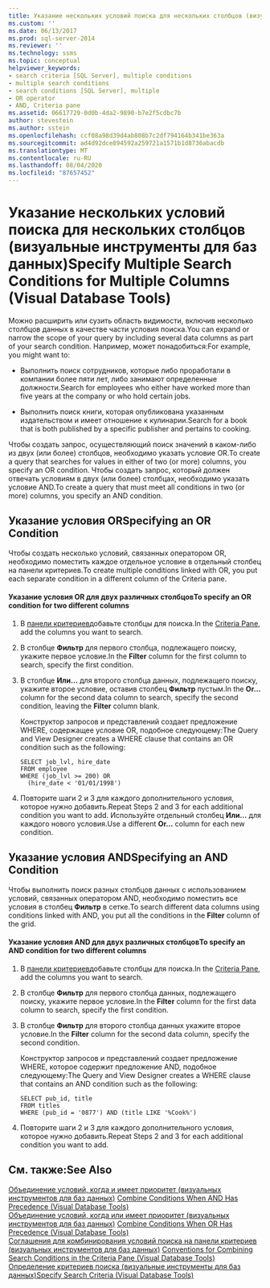 ```yaml
---
title: Указание нескольких условий поиска для нескольких столбцов (визуальные инструменты для баз данных) | Документация Майкрософт
ms.custom: ''
ms.date: 06/13/2017
ms.prod: sql-server-2014
ms.reviewer: ''
ms.technology: ssms
ms.topic: conceptual
helpviewer_keywords:
- search criteria [SQL Server], multiple conditions
- multiple search conditions
- search conditions [SQL Server], multiple
- OR operator
- AND, Criteria pane
ms.assetid: 06617729-0d0b-4da2-9890-b7e2f5cdbc7b
author: stevestein
ms.author: sstein
ms.openlocfilehash: ccf08a98d39d4ab808b7c2df794164b341be363a
ms.sourcegitcommit: ad4d92dce894592a259721a1571b1d8736abacdb
ms.translationtype: MT
ms.contentlocale: ru-RU
ms.lasthandoff: 08/04/2020
ms.locfileid: "87657452"
---
```

# <a name="specify-multiple-search-conditions-for-multiple-columns-visual-database-tools"></a><span data-ttu-id="124a3-102">Указание нескольких условий поиска для нескольких столбцов (визуальные инструменты для баз данных)</span><span class="sxs-lookup"><span data-stu-id="124a3-102">Specify Multiple Search Conditions for Multiple Columns (Visual Database Tools)</span></span>
  <span data-ttu-id="124a3-103">Можно расширить или сузить область видимости, включив несколько столбцов данных в качестве части условия поиска.</span><span class="sxs-lookup"><span data-stu-id="124a3-103">You can expand or narrow the scope of your query by including several data columns as part of your search condition.</span></span> <span data-ttu-id="124a3-104">Например, может понадобиться:</span><span class="sxs-lookup"><span data-stu-id="124a3-104">For example, you might want to:</span></span>  
  
-   <span data-ttu-id="124a3-105">Выполнить поиск сотрудников, которые либо проработали в компании более пяти лет, либо занимают определенные должности.</span><span class="sxs-lookup"><span data-stu-id="124a3-105">Search for employees who either have worked more than five years at the company or who hold certain jobs.</span></span>  
  
-   <span data-ttu-id="124a3-106">Выполнить поиск книги, которая опубликована указанным издательством и имеет отношение к кулинарии.</span><span class="sxs-lookup"><span data-stu-id="124a3-106">Search for a book that is both published by a specific publisher and pertains to cooking.</span></span>  
  
 <span data-ttu-id="124a3-107">Чтобы создать запрос, осуществляющий поиск значений в каком-либо из двух (или более) столбцов, необходимо указать условие OR.</span><span class="sxs-lookup"><span data-stu-id="124a3-107">To create a query that searches for values in either of two (or more) columns, you specify an OR condition.</span></span> <span data-ttu-id="124a3-108">Чтобы создать запрос, который должен отвечать условиям в двух (или более) столбцах, необходимо указать условие AND.</span><span class="sxs-lookup"><span data-stu-id="124a3-108">To create a query that must meet all conditions in two (or more) columns, you specify an AND condition.</span></span>  
  
## <a name="specifying-an-or-condition"></a><span data-ttu-id="124a3-109">Указание условия OR</span><span class="sxs-lookup"><span data-stu-id="124a3-109">Specifying an OR Condition</span></span>  
 <span data-ttu-id="124a3-110">Чтобы создать несколько условий, связанных оператором OR, необходимо поместить каждое отдельное условие в отдельный столбец на панели критериев.</span><span class="sxs-lookup"><span data-stu-id="124a3-110">To create multiple conditions linked with OR, you put each separate condition in a different column of the Criteria pane.</span></span>  
  
#### <a name="to-specify-an-or-condition-for-two-different-columns"></a><span data-ttu-id="124a3-111">Указание условия OR для двух различных столбцов</span><span class="sxs-lookup"><span data-stu-id="124a3-111">To specify an OR condition for two different columns</span></span>  
  
1.  <span data-ttu-id="124a3-112">В [панели критериев](visual-database-tools.md)добавьте столбцы для поиска.</span><span class="sxs-lookup"><span data-stu-id="124a3-112">In the [Criteria Pane](visual-database-tools.md), add the columns you want to search.</span></span>  
  
2.  <span data-ttu-id="124a3-113">В столбце **Фильтр** для первого столбца, подлежащего поиску, укажите первое условие.</span><span class="sxs-lookup"><span data-stu-id="124a3-113">In the **Filter** column for the first column to search, specify the first condition.</span></span>  
  
3.  <span data-ttu-id="124a3-114">В столбце **Или...** для второго столбца данных, подлежащего поиску, укажите второе условие, оставив столбец **Фильтр** пустым.</span><span class="sxs-lookup"><span data-stu-id="124a3-114">In the **Or...** column for the second data column to search, specify the second condition, leaving the **Filter** column blank.</span></span>  
  
     <span data-ttu-id="124a3-115">Конструктор запросов и представлений создает предложение WHERE, содержащее условие OR, подобное следующему:</span><span class="sxs-lookup"><span data-stu-id="124a3-115">The Query and View Designer creates a WHERE clause that contains an OR condition such as the following:</span></span>  
  
    ```  
    SELECT job_lvl, hire_date  
    FROM employee  
    WHERE (job_lvl >= 200) OR   
      (hire_date < '01/01/1998')  
    ```  
  
4.  <span data-ttu-id="124a3-116">Повторите шаги 2 и 3 для каждого дополнительного условия, которое нужно добавить.</span><span class="sxs-lookup"><span data-stu-id="124a3-116">Repeat Steps 2 and 3 for each additional condition you want to add.</span></span> <span data-ttu-id="124a3-117">Используйте отдельный столбец **Или...** для каждого нового условия.</span><span class="sxs-lookup"><span data-stu-id="124a3-117">Use a different **Or...** column for each new condition.</span></span>  
  
## <a name="specifying-an-and-condition"></a><span data-ttu-id="124a3-118">Указание условия AND</span><span class="sxs-lookup"><span data-stu-id="124a3-118">Specifying an AND Condition</span></span>  
 <span data-ttu-id="124a3-119">Чтобы выполнить поиск разных столбцов данных с использованием условий, связанных оператором AND, необходимо поместить все условия в столбец **Фильтр** в сетке.</span><span class="sxs-lookup"><span data-stu-id="124a3-119">To search different data columns using conditions linked with AND, you put all the conditions in the **Filter** column of the grid.</span></span>  
  
#### <a name="to-specify-an-and-condition-for-two-different-columns"></a><span data-ttu-id="124a3-120">Указание условия AND для двух различных столбцов</span><span class="sxs-lookup"><span data-stu-id="124a3-120">To specify an AND condition for two different columns</span></span>  
  
1.  <span data-ttu-id="124a3-121">В [панели критериев](visual-database-tools.md)добавьте столбцы для поиска.</span><span class="sxs-lookup"><span data-stu-id="124a3-121">In the [Criteria Pane](visual-database-tools.md), add the columns you want to search.</span></span>  
  
2.  <span data-ttu-id="124a3-122">В столбце **Фильтр** для первого столбца данных, подлежащего поиску, укажите первое условие.</span><span class="sxs-lookup"><span data-stu-id="124a3-122">In the **Filter** column for the first data column to search, specify the first condition.</span></span>  
  
3.  <span data-ttu-id="124a3-123">В столбце **Фильтр** для второго столбца данных укажите второе условие.</span><span class="sxs-lookup"><span data-stu-id="124a3-123">In the **Filter** column for the second data column, specify the second condition.</span></span>  
  
     <span data-ttu-id="124a3-124">Конструктор запросов и представлений создает предложение WHERE, которое содержит предложение AND, подобное следующему:</span><span class="sxs-lookup"><span data-stu-id="124a3-124">The Query and View Designer creates a WHERE clause that contains an AND condition such as the following:</span></span>  
  
    ```  
    SELECT pub_id, title  
    FROM titles  
    WHERE (pub_id = '0877') AND (title LIKE '%Cook%')  
    ```  
  
4.  <span data-ttu-id="124a3-125">Повторите шаги 2 и 3 для каждого дополнительного условия, которое нужно добавить.</span><span class="sxs-lookup"><span data-stu-id="124a3-125">Repeat Steps 2 and 3 for each additional condition you want to add.</span></span>  
  
## <a name="see-also"></a><span data-ttu-id="124a3-126">См. также:</span><span class="sxs-lookup"><span data-stu-id="124a3-126">See Also</span></span>  
 <span data-ttu-id="124a3-127">[Объединение условий, когда и имеет приоритет &#40;визуальных инструментов для баз данных&#41;](combine-conditions-when-and-has-precedence-visual-database-tools.md) </span><span class="sxs-lookup"><span data-stu-id="124a3-127">[Combine Conditions When AND Has Precedence &#40;Visual Database Tools&#41;](combine-conditions-when-and-has-precedence-visual-database-tools.md) </span></span>  
 <span data-ttu-id="124a3-128">[Объединение условий, когда или имеет приоритет &#40;визуальных инструментов для баз данных&#41;](combine-conditions-when-or-has-precedence-visual-database-tools.md) </span><span class="sxs-lookup"><span data-stu-id="124a3-128">[Combine Conditions When OR Has Precedence &#40;Visual Database Tools&#41;](combine-conditions-when-or-has-precedence-visual-database-tools.md) </span></span>  
 <span data-ttu-id="124a3-129">[Соглашения для комбинирования условий поиска на панели критериев &#40;визуальных инструментов для баз данных&#41;](conventions-combine-search-conditions-in-criteria-pane-visual-db-tools.md) </span><span class="sxs-lookup"><span data-stu-id="124a3-129">[Conventions for Combining Search Conditions in the Criteria Pane &#40;Visual Database Tools&#41;](conventions-combine-search-conditions-in-criteria-pane-visual-db-tools.md) </span></span>  
 [<span data-ttu-id="124a3-130">Определение критериев поиска (визуальные инструменты для баз данных)</span><span class="sxs-lookup"><span data-stu-id="124a3-130">Specify Search Criteria &#40;Visual Database Tools&#41;</span></span>](specify-search-criteria-visual-database-tools.md)  
  
  
